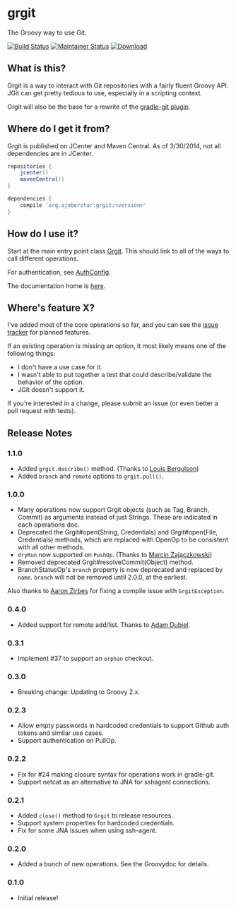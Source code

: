 # grgit

The Groovy way to use Git.

[![Build Status](https://travis-ci.org/ajoberstar/grgit.png?branch=master)](https://travis-ci.org/ajoberstar/grgit)
[![Maintainer Status](http://stillmaintained.com/ajoberstar/grgit.png)](http://stillmaintained.com/ajoberstar/grgit)
[ ![Download](https://api.bintray.com/packages/ajoberstar/libraries/org.ajoberstar%3Agrgit/images/download.svg) ](https://bintray.com/ajoberstar/libraries/org.ajoberstar%3Agrgit/_latestVersion)

## What is this?

Grgit is a way to interact with Git repositories with a fairly fluent Groovy API. JGit can get pretty tedious to use, especially in a scripting context.

Grgit will also be the base for a rewrite of the [gradle-git plugin](https://github.com/ajoberstar/gradle-git).

## Where do I get it from?

Grgit is published on JCenter and Maven Central. As of 3/30/2014, not all dependencies are in JCenter.

```groovy
repositories {
	jcenter()
	mavenCentral()
}

dependencies {
	compile 'org.ajoberstar:grgit:<version>'
}

```

## How do I use it?

Start at the main entry point class [Grgit](http://ajoberstar.org/grgit/docs/groovydoc/org/ajoberstar/grgit/Grgit.html).
This should link to all of the ways to call different operations.

For authentication, see [AuthConfig](http://ajoberstar.org/grgit/docs/groovydoc/org/ajoberstar/grgit/auth/AuthConfig.html).

The documentation home is [here](http://ajoberstar.org/grgit/docs/groovydoc/index.html).

## Where's feature X?

I've added most of the core operations so far, and you can see the
[issue tracker](https://github.com/ajoberstar/grgit/issues) for planned features.

If an existing operation is missing an option, it most likely means one of the following things:

- I don't have a use case for it.
- I wasn't able to put together a test that could describe/validate the behavior of the option.
- JGit doesn't support it.

If you're interested in a change, please submit an issue (or even better a pull request with tests).

## Release Notes

### 1.1.0

* Added `grgit.describe()` method. (Thanks to [Louis Bergulson](https://github.com/lbergelson))
* Added `branch` and `remote` options to `grgit.pull()`.

### 1.0.0

* Many operations now support Grgit objects (such as Tag, Branch, Commit) as arguments instead of just Strings. These are indicated in each operations doc.
* Deprecated the Grgit#open(String, Credentials) and Grgit#open(File, Credentials) methods, which are replaced with
OpenOp to be consistent with all other methods.
* `dryRun` now supported on `PushOp`. (Thanks to [Marcin Zajączkowski](https://github.com/szpak))
* Removed deprecated Grgit#resolveCommit(Object) method.
* BranchStatusOp's `branch` property is now deprecated and replaced by `name`. `branch` will not be removed until 2.0.0, at the earliest.

Also thanks to [Aaron Zirbes](https://github.com/aaronzirbes) for fixing a compile issue with `GrgitException`.

### 0.4.0

* Added support for remote add/list. Thanks to [Adam Dubiel](https://github.com/adamdubiel).

### 0.3.1

* Implement #37 to support an `orphan` checkout.

### 0.3.0

* Breaking change: Updating to Groovy 2.x.

### 0.2.3

* Allow empty passwords in hardcoded credentials to support Github auth tokens and similar use cases.
* Support authentication on PullOp.

### 0.2.2

* Fix for #24 making closure syntax for operations work in gradle-git.
* Support netcat as an alternative to JNA for sshagent connections.

### 0.2.1

* Added `close()` method to `Grgit` to release resources.
* Support system properties for hardcoded credentials.
* Fix for some JNA issues when using ssh-agent.

### 0.2.0

* Added a bunch of new operations. See the Groovydoc for details.

### 0.1.0

* Initial release!
